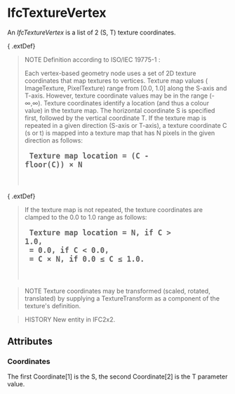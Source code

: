 # IfcTextureVertex

An _IfcTextureVertex_ is a list of 2 (S, T) texture coordinates.

{ .extDef}
> NOTE  Definition according to ISO/IEC 19775-1 :
>
> Each vertex-based geometry node uses a set of 2D texture coordinates that map textures to vertices. Texture map values ( ImageTexture, PixelTexture) range from [0.0, 1.0] along the S-axis and T-axis. However, texture coordinate values may be in the range (-&infin;,&infin;). Texture coordinates identify a location (and thus a colour value) in the texture map. The horizontal coordinate S is specified first, followed by the vertical coordinate T. If the texture map is repeated in a given direction (S-axis or T-axis), a texture coordinate C (s or t) is mapped into a texture map that has N pixels in the given direction as follows: <pre style=" font-size:larger;">
<b>Texture map location = (C - floor(C)) &times; N</b>
</pre>

{ .extDef}
> If the texture map is not repeated, the texture coordinates are clamped to the 0.0 to 1.0 range as follows: <pre style=" font-size:larger;">
<b>Texture map location = N,     if C > 1.0,
<br>                     = 0.0,   if C < 0.0,
<br>                     = C &times; N, if 0.0 &le; C &le; 1.0.</b>
</pre>

> NOTE  Texture coordinates may be transformed (scaled, rotated, translated) by supplying a TextureTransform as a component of the texture's definition.

> HISTORY  New entity in IFC2x2.

## Attributes

### Coordinates
The first Coordinate[1] is the S, the second Coordinate[2] is the T parameter value.
